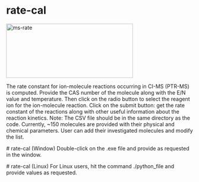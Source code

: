 ﻿# rate-cal
 <img width="341" height="146" alt="ms-rate" src="https://github.com/user-attachments/assets/e473635a-09b0-4463-849c-c6b6e6ccb39d" />

The rate constant for ion-molecule reactions occurring in CI-MS (PTR-MS) is computed. Provide the CAS number of the molecule 
along with the E/N value and temperature. Then click on the radio button to select the reagent ion for the ion-molecule reaction. 
Click on the submit button: get the rate constant of the reactions along with other useful information about the reaction kinetics. 
Note: The CSV file should be in the same directory as the code. Currently, ~150 molecules are provided with their physical and chemical parameters. 
User can add their investigated molecules and modify the list. 

﻿# rate-cal (Window)
Double-click on the .exe file and provide as requested in the window.

﻿# rate-cal (Linux)
For Linux users, hit the command ./python_file and provide values as requested.



